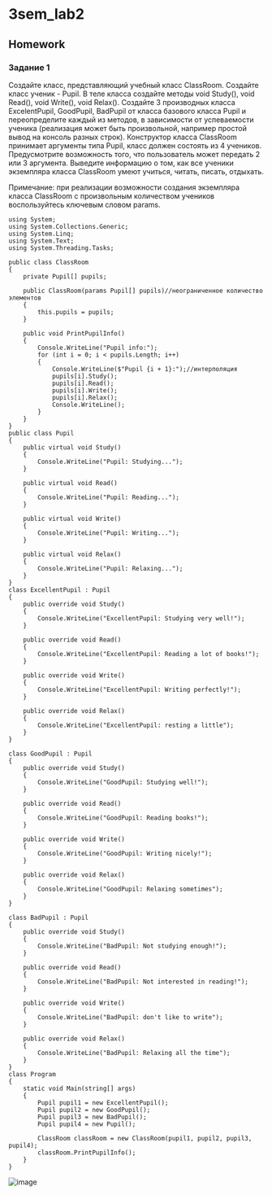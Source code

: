 # 3sem_lab2
## Homework
### Задание 1
Создайте класс, представляющий учебный класс ClassRoom.
Создайте класс ученик - Pupil. 
В теле класса создайте методы void Study(), void Read(), void Write(), void Relax().
Создайте 3 производных класса ExcelentPupil, GoodPupil, BadPupil от класса базового класса Pupil и переопределите каждый из методов, в зависимости от успеваемости ученика (реализация может быть произвольной, например простой вывод на консоль разных строк).
Конструктор класса ClassRoom принимает аргументы типа Pupil, класс должен состоять из 4 учеников.
Предусмотрите возможность того, что пользователь может передать 2 или 3 аргумента.
Выведите информацию о том, как все ученики экземпляра класса ClassRoom умеют учиться, читать, писать, отдыхать. 

Примечание: при реализации возможности создания экземпляра класса ClassRoom с произвольным количеством учеников воспользуйтесь ключевым словом params.
```
using System;
using System.Collections.Generic;
using System.Linq;
using System.Text;
using System.Threading.Tasks;

public class ClassRoom
{
    private Pupil[] pupils;

    public ClassRoom(params Pupil[] pupils)//неограниченное количество элементов
    {
        this.pupils = pupils;
    }

    public void PrintPupilInfo()
    {
        Console.WriteLine("Pupil info:");
        for (int i = 0; i < pupils.Length; i++)
        {
            Console.WriteLine($"Pupil {i + 1}:");//интерполяция
            pupils[i].Study();
            pupils[i].Read();
            pupils[i].Write();
            pupils[i].Relax();
            Console.WriteLine();
        }
    }
}
public class Pupil
{
    public virtual void Study()
    {
        Console.WriteLine("Pupil: Studying...");
    }

    public virtual void Read()
    {
        Console.WriteLine("Pupil: Reading...");
    }

    public virtual void Write()
    {
        Console.WriteLine("Pupil: Writing...");
    }

    public virtual void Relax()
    {
        Console.WriteLine("Pupil: Relaxing...");
    }
}
class ExcellentPupil : Pupil
{
    public override void Study()
    {
        Console.WriteLine("ExcellentPupil: Studying very well!");
    }

    public override void Read()
    {
        Console.WriteLine("ExcellentPupil: Reading a lot of books!");
    }

    public override void Write()
    {
        Console.WriteLine("ExcellentPupil: Writing perfectly!");
    }

    public override void Relax()
    {
        Console.WriteLine("ExcellentPupil: resting a little");
    }
}

class GoodPupil : Pupil
{
    public override void Study()
    {
        Console.WriteLine("GoodPupil: Studying well!");
    }

    public override void Read()
    {
        Console.WriteLine("GoodPupil: Reading books!");
    }

    public override void Write()
    {
        Console.WriteLine("GoodPupil: Writing nicely!");
    }

    public override void Relax()
    {
        Console.WriteLine("GoodPupil: Relaxing sometimes");
    }
}

class BadPupil : Pupil
{
    public override void Study()
    {
        Console.WriteLine("BadPupil: Not studying enough!");
    }

    public override void Read()
    {
        Console.WriteLine("BadPupil: Not interested in reading!");
    }

    public override void Write()
    {
        Console.WriteLine("BadPupil: don't like to write");
    }

    public override void Relax()
    {
        Console.WriteLine("BadPupil: Relaxing all the time");
    }
}
class Program
{
    static void Main(string[] args)
    {
        Pupil pupil1 = new ExcellentPupil();
        Pupil pupil2 = new GoodPupil();
        Pupil pupil3 = new BadPupil();
        Pupil pupil4 = new Pupil();

        ClassRoom classRoom = new ClassRoom(pupil1, pupil2, pupil3, pupil4);
        classRoom.PrintPupilInfo();
    }
}
```
![image]()
